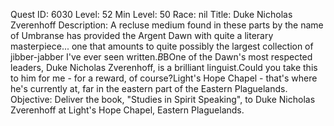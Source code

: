Quest ID: 6030
Level: 52
Min Level: 50
Race: nil
Title: Duke Nicholas Zverenhoff
Description: A recluse medium found in these parts by the name of Umbranse has provided the Argent Dawn with quite a literary masterpiece... one that amounts to quite possibly the largest collection of jibber-jabber I've ever seen written.$B$BOne of the Dawn's most respected leaders, Duke Nicholas Zverenhoff, is a brilliant linguist.Could you take this to him for me - for a reward, of course?Light's Hope Chapel - that's where he's currently at, far in the eastern part of the Eastern Plaguelands.
Objective: Deliver the book, "Studies in Spirit Speaking", to Duke Nicholas Zverenhoff at Light's Hope Chapel, Eastern Plaguelands.
